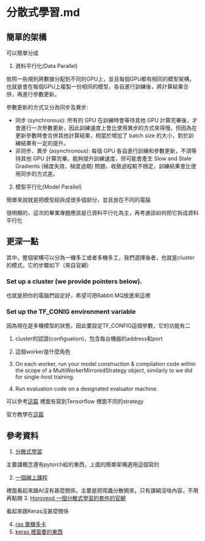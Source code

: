 # 分散式學習.md

## 簡單的架構

可以簡單分成

1. 資料平行化(Data Parallel)

依照一些規則將數據分配到不同的GPU上，並且每個GPU都有相同的模型架構，也就是會在每個GPU上複製一份相同的模型，各自進行訓練後，將計算結果合併，再進行參數更新。

參數更新的方式又分為同步及異步:

- 同步 (synchronous): 所有的 GPU 在訓練時會等待其他 GPU 計算完畢後，才會進行一次參數更新，因此訓練速度上會比使用異步的方式來得慢。但因為在更新參數時會合併其他計算結果，相當於增加了 batch size 的大小，對於訓練結果有一定的提升。
- 非同步、異步 (asynchronous): 每個 GPU 各自進行訓練和參數更新，不須等待其他 GPU 計算完畢。能夠提升訓練速度，但可能會產生 Slow and Stale Gradients (梯度失效、梯度過期) 問題，收斂過程較不穩定，訓練結果會比使用同步的方式差。

2. 模型平行化(Model Parallel)

簡單來說就是把模型給拆成很多個部分，並且放在不同的電腦

很明顯的，這次的畢業專題應該是已資料平行化為主，再考慮該如何把它拆成資料平行化

## 更深一點

其中，整個架構可以分為一機多工或者多機多工，我們選擇後者，也就是cluster的模式，它的步驟如下（來自官網）

### Set up a cluster (we provide pointers below).
也就是把你的電腦們設定好，希望可把Rabbit MQ放進來這裡

### Set up the TF_CONIG environment variable
因為現在是多機模型的狀態，因此要設定TF_CONFIG這個參數，它的功能有二

1. cluster的認證(configuation)，包含每台機器的address和port
2. 這個worker是什麼角色

3. On each worker, run your model construction & compilation code within the scope of a MultiWorkerMirroredStrategy object, similarly to we did for single-host training.

4. Run evaluation code on a designated evaluator machine.

可以參考[這篇](https://ithelp.ithome.com.tw/articles/10226066)
裡面有寫到Tensorflow 裡面不同的strategy

官方教學在[這篇](https://keras.io/guides/distributed_training/#singlehost-multidevice-synchronous-training)




## 參考資料

1. [分散式學習](https://medium.com/ching-i/pytorch-%E5%88%86%E6%95%A3%E5%BC%8F%E8%A8%93%E7%B7%B4-distributeddataparallel-%E6%A6%82%E5%BF%B5%E7%AF%87-8378e0ead77)

主要講概念還有pytorch給的東西，上面的簡單架構適用這個寫的

2. [一個線上課程](https://mastertalks.tw/products/python-dfa)

裡面看起來跟AI沒有甚麼關係，主要是把爬蟲分散開來，只有課綱沒啥內容，不用再點開
3. [Horoveod 一個分散式學習的套件的官網](https://horovod.readthedocs.io/en/stable/install_include.html)

看起來跟Keras沒甚麼關係

4. [ras 單機多卡](https://blog.csdn.net/Julse/article/details/121474329)
5. [keras 裡面要的東西](https://keras.io/guides/distributed_training/#singlehost-multidevice-synchronous-training)

